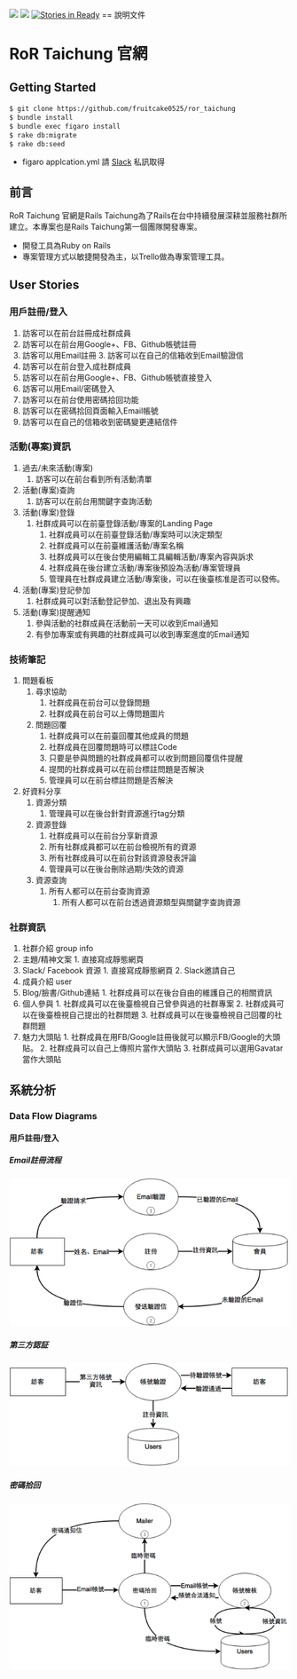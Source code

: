 [<img src="https://codeclimate.com/github/fruitcake0525/ror_taichung/badges/gpa.svg" />](https://codeclimate.com/github/fruitcake0525/ror_taichung)
[<img src="https://codeclimate.com/github/fruitcake0525/ror_taichung/badges/issue_count.svg" />](https://codeclimate.com/github/fruitcake0525/ror_taichung/issues)
[<img alt='Stories in Ready' src='https://badge.waffle.io/fruitcake0525/ror_taichung.png?label=ready&title=Ready' />](https://waffle.io/fruitcake0525/ror_taichung)
== 說明文件
# RoR Taichung 官網

## Getting Started
```
$ git clone https://github.com/fruitcake0525/ror_taichung
$ bundle install
$ bundle exec figaro install
$ rake db:migrate
$ rake db:seed
```
* figaro applcation.yml 請 [Slack]( https://rortc.herokuapp.com/) 私訊取得

## 前言
RoR Taichung 官網是Rails Taichung為了Rails在台中持續發展深耕並服務社群所建立。本專案也是Rails Taichung第一個團隊開發專案。
* 開發工具為Ruby on Rails
* 專案管理方式以敏捷開發為主，以Trello做為專案管理工具。

## User Stories
### 用戶註冊/登入
1. 訪客可以在前台註冊成社群成員
  1. 訪客可以在前台用Google+、FB、Github帳號註冊
  2. 訪客可以用Email註冊
    3. 訪客可以在自己的信箱收到Email驗證信
2. 訪客可以在前台登入成社群成員
  1. 訪客可以在前台用Google+、FB、Github帳號直接登入
  2. 訪客可以用Email/密碼登入
3. 訪客可以在前台使用密碼拾回功能
  1. 訪客可以在密碼拾回頁面輸入Email帳號
  2. 訪客可以在自己的信箱收到密碼變更連結信件

### 活動(專案)資訊
1. 過去/未來活動(專案)
    1. 訪客可以在前台看到所有活動清單
2. 活動(專案)查詢
    1. 訪客可以在前台用關鍵字查詢活動
3. 活動(專案)登錄
    1. 社群成員可以在前臺登錄活動/專案的Landing Page
        1. 社群成員可以在前臺登錄活動/專案時可以決定類型
        2. 社群成員可以在前臺維護活動/專案名稱
        3. 社群成員可以在後台使用編輯工具編輯活動/專案內容與訴求
        4. 社群成員在後台建立活動/專案後預設為活動/專案管理員
        5. 管理員在社群成員建立活動/專案後，可以在後臺核准是否可以發佈。
4. 活動(專案)登記參加
    1. 社群成員可以對活動登記參加、退出及有興趣
5. 活動(專案)提醒通知
    1. 參與活動的社群成員在活動前一天可以收到Email通知
    2. 有參加專案或有興趣的社群成員可以收到專案進度的Email通知

### 技術筆記
1. 問題看板
    1. 尋求協助
        1. 社群成員在前台可以登錄問題
        2. 社群成員在前台可以上傳問題圖片
    2. 問題回覆
        1. 社群成員可以在前臺回覆其他成員的問題
        2. 社群成員在回覆問題時可以標註Code
        3. 只要是參與問題的社群成員都可以收到問題回覆信件提醒
        4. 提問的社群成員可以在前台標註問題是否解決
        5. 管理員可以在前台標註問題是否解決
2. 好資料分享
    1. 資源分類
        1. 管理員可以在後台針對資源進行tag分類
    2. 資源登錄
        1. 社群成員可以在前台分享新資源
        2. 所有社群成員都可以在前台檢視所有的資源
        3. 所有社群成員可以在前台對該資源發表評論
        4. 管理員可以在後台刪除過期/失效的資源
    3. 資源查詢
        1. 所有人都可以在前台查詢資源
            1. 所有人都可以在前台透過資源類型與關鍵字查詢資源

### 社群資訊
1. 社群介紹 group info
  1. 主題/精神文案
    1. 直接寫成靜態網頁
  2. Slack/ Facebook 資源
    1. 直接寫成靜態網頁
    2. Slack邀請自己
2. 成員介紹 user
  1. Blog/臉書/Github連結
    1. 社群成員可以在後台自由的維護自己的相關資訊
  2. 個人參與
    1. 社群成員可以在後臺檢視自己曾參與過的社群專案
    2. 社群成員可以在後臺檢視自己提出的社群問題
    3. 社群成員可以在後臺檢視自己回覆的社群問題
  3. 魅力大頭貼
    1. 社群成員在用FB/Google註冊後就可以顯示FB/Google的大頭貼。
    2. 社群成員可以自己上傳照片當作大頭貼
    3. 社群成員可以選用Gavatar當作大頭貼

## 系統分析
### Data Flow Diagrams
#### 用戶註冊/登入
##### Email註冊流程
![Email註冊流程](images/2016/09/RoR_Taichung-Email_sign_up.png)
##### 第三方認証
![第三方認証](images/2016/09/RoR_Taichung-thirdparty.png)
##### 密碼拾回
![密碼拾回](images/2016/09/RoR_Taichung-password_lose.png)

